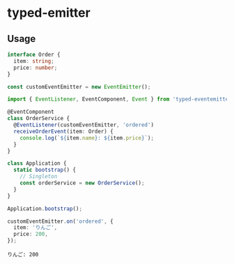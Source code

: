# typed-emitter

## Usage

```typescript
interface Order {
  item: string;
  price: number;
}
```

```typescript
const customEventEmitter = new EventEmitter();
```

```typescript
import { EventListener, EventComponent, Event } from 'typed-eventemitter';

@EventComponent
class OrderService {
  @EventListener(customEventEmitter, 'ordered')
  receiveOrderEvent(item: Order) {
    console.log(`${item.name}: ${item.price}`);
  }
}
```

```typescript
class Application {
  static bootstrap() {
    // Singleton
    const orderService = new OrderService();
  }
}

Application.bootstrap();

customEventEmitter.on('ordered', {
  item: 'りんご',
  price: 200,
});
```

```
りんご: 200
```
